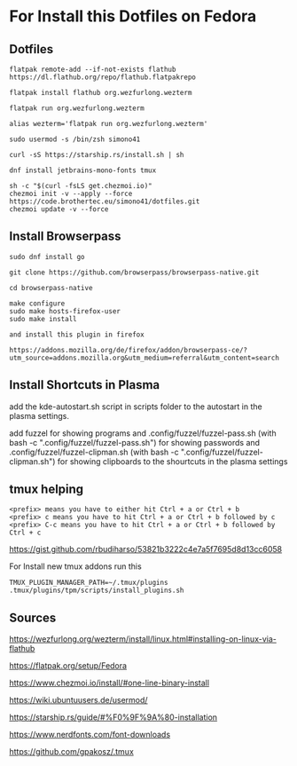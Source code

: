 # For Install this Dotfiles on Fedora

## Dotfiles

~~~
flatpak remote-add --if-not-exists flathub https://dl.flathub.org/repo/flathub.flatpakrepo

flatpak install flathub org.wezfurlong.wezterm

flatpak run org.wezfurlong.wezterm

alias wezterm='flatpak run org.wezfurlong.wezterm'

sudo usermod -s /bin/zsh simono41

curl -sS https://starship.rs/install.sh | sh

dnf install jetbrains-mono-fonts tmux

sh -c "$(curl -fsLS get.chezmoi.io)"
chezmoi init -v --apply --force https://code.brothertec.eu/simono41/dotfiles.git
chezmoi update -v --force
~~~

## Install Browserpass

~~~
sudo dnf install go

git clone https://github.com/browserpass/browserpass-native.git

cd browserpass-native

make configure
sudo make hosts-firefox-user 
sudo make install

and install this plugin in firefox

https://addons.mozilla.org/de/firefox/addon/browserpass-ce/?utm_source=addons.mozilla.org&utm_medium=referral&utm_content=search
~~~

## Install Shortcuts in Plasma

add the kde-autostart.sh script in scripts folder to the autostart in the plasma settings.

add fuzzel for showing programs
and .config/fuzzel/fuzzel-pass.sh (with bash -c ".config/fuzzel/fuzzel-pass.sh") for showing passwords
and .config/fuzzel/fuzzel-clipman.sh (with bash -c ".config/fuzzel/fuzzel-clipman.sh") for showing clipboards to the shourtcuts in the plasma settings

## tmux helping

~~~
<prefix> means you have to either hit Ctrl + a or Ctrl + b
<prefix> c means you have to hit Ctrl + a or Ctrl + b followed by c
<prefix> C-c means you have to hit Ctrl + a or Ctrl + b followed by Ctrl + c
~~~

https://gist.github.com/rbudiharso/53821b3222c4e7a5f7695d8d13cc6058

For Install new tmux addons run this

~~~
TMUX_PLUGIN_MANAGER_PATH=~/.tmux/plugins .tmux/plugins/tpm/scripts/install_plugins.sh
~~~

## Sources

https://wezfurlong.org/wezterm/install/linux.html#installing-on-linux-via-flathub

https://flatpak.org/setup/Fedora

https://www.chezmoi.io/install/#one-line-binary-install

https://wiki.ubuntuusers.de/usermod/

https://starship.rs/guide/#%F0%9F%9A%80-installation

https://www.nerdfonts.com/font-downloads

https://github.com/gpakosz/.tmux
